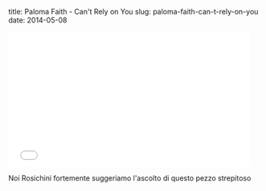 title: Paloma Faith - Can't Rely on You
slug: paloma-faith-can-t-rely-on-you
date: 2014-05-08

<div class="container-fluid iframe-container">
<iframe allowfullscreen="" frameborder="0" height="270" src="//www.youtube.com/embed/imi9Smkt_cI" width="480"></iframe>
</div>

Noi Rosichini fortemente suggeriamo l'ascolto di questo pezzo strepitoso
